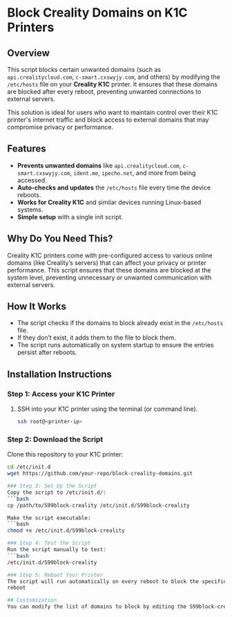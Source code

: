 # Block Creality Domains on K1C Printers

## Overview
This script blocks certain unwanted domains (such as `api.crealitycloud.com`, `c-smart.cxswyjy.com`, and others) by modifying the `/etc/hosts` file on your **Creality K1C** printer. It ensures that these domains are blocked after every reboot, preventing unwanted connections to external servers.

This solution is ideal for users who want to maintain control over their K1C printer's internet traffic and block access to external domains that may compromise privacy or performance.

## Features
- **Prevents unwanted domains** like `api.crealitycloud.com`, `c-smart.cxswyjy.com`, `ident.me`, `ipecho.net`, and more from being accessed.
- **Auto-checks and updates** the `/etc/hosts` file every time the device reboots.
- **Works for Creality K1C** and similar devices running Linux-based systems.
- **Simple setup** with a single init script.

## Why Do You Need This?
Creality K1C printers come with pre-configured access to various online domains (like Creality’s servers) that can affect your privacy or printer performance. This script ensures that these domains are blocked at the system level, preventing unnecessary or unwanted communication with external servers.

## How It Works
- The script checks if the domains to block already exist in the `/etc/hosts` file.
- If they don’t exist, it adds them to the file to block them.
- The script runs automatically on system startup to ensure the entries persist after reboots.

## Installation Instructions
### Step 1: Access your K1C Printer
1. SSH into your K1C printer using the terminal (or command line).
   ```bash
   ssh root@<printer-ip>
   
### Step 2: Download the Script
Clone this repository to your K1C printer:
   ```bash
   cd /etc/init.d
   wget https://github.com/your-repo/block-creality-domains.git

### Step 3: Set Up the Script
Copy the script to /etc/init.d/:
   ```bash
   cp /path/to/S99block-creality /etc/init.d/S99block-creality

Make the script executable:
   ```bash
   chmod +x /etc/init.d/S99block-creality

### Step 4: Test the Script
Run the script manually to test:
   ```bash
   /etc/init.d/S99block-creality

### Step 5: Reboot Your Printer
The script will run automatically on every reboot to block the specified domains.
   reboot

## Customization
You can modify the list of domains to block by editing the S99block-creality script. Simply add or remove entries from the script as needed.
